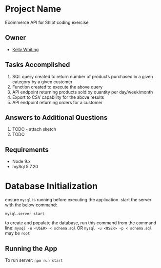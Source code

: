 # Project Name

Ecommerce API for Shipt coding exercise

## Owner

- [Kelly Whiting](https://github.com/whithang)

## Tasks Accomplished

1. SQL query created to return number of products purchased in a given category by a given customer
2. Function created to execute the above query
3. API endpoint returning products sold by quantity per day/week/month
4. Export to CSV capability for the above results
5. API endpoint returning orders for a customer

## Answers to Additional Questions

1. TODO - attach sketch
2. TODO

## Requirements

- Node 9.x
- mySql 5.7.20

# Database Initialization

ensure `mysql` is running before executing the application. start the server with the below command:

`mysql.server start`

to create and populate the database, run this command from the command line:
`mysql -u <USER> < schema.sql`
OR
`mysql -u <USER> -p < schema.sql`
<USER> may be `root`

## Running the App

To run server: `npm run start`
